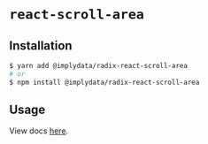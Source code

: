 # `react-scroll-area`

## Installation

```sh
$ yarn add @implydata/radix-react-scroll-area
# or
$ npm install @implydata/radix-react-scroll-area
```

## Usage

View docs [here](https://radix-ui.com/primitives/docs/components/scrollbar).
